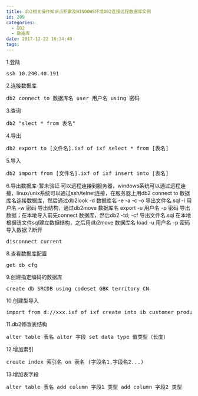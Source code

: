 ```yaml
---
title: db2相关操作知识点积累及WINDOWS环境DB2连接远程数据库实例
id: 209
categories:
  - DB2
  - 数据库
date: 2017-12-22 16:34:40
tags:
---
```


1.登陆
<pre class="lang:default decode:true ">ssh 10.240.40.191</pre>
2.连接数据库
<pre class="lang:default decode:true">db2 connect to 数据库名 user 用户名 using 密码</pre>
3.查询
<pre class="lang:default decode:true">db2 "slect * from 表名"</pre>
4.导出
<pre class="lang:default decode:true">db2 export to [文件名].ixf of ixf select * from [表名]</pre>
5.导入
<pre class="lang:default decode:true">db2 import from [文件名].ixf of ixf insert into [表名]</pre>
6.导出数据库-暂未验证
可以远程连接到服务器，windows系统可以通过远程连接，linux/unix系统可以通过ssh/telnet连接，在服务器上用db2 connect to 数据库名连接数据库，然后通过db2look -d 数据库名 -e -a -c -o 导出文件名.sql -i 用户名 -w 密码 导出结构，通过db2move 数据库名 export -u 用户名 -p 密码 导出数据；在本地导入前先connect 数据库，然后db2 -td; -cf 导出文件名.sql 在本地根据该文件sql建立数据结构，之后用db2move 数据库名 load -u 用户名 -p 密码 导入数据
7.断开
<pre class="lang:default decode:true">disconnect current</pre>
8.查看数据库配置
<pre class="lang:default decode:true">get db cfg</pre>
9.创建指定编码的数据库
<pre class="lang:default decode:true">create db SRCDB using codeset GBK territory CN</pre>
10.创建型导入
<pre class="lang:default decode:true">import from d://xxx.ixf of ixf create into ib_customer_product_bak</pre>
11.db2修改表结构
<pre class="lang:default decode:true">alter table 表名 alter 字段 set data type 值类型（长度）</pre>
12.增加索引&nbsp;
<pre class="lang:default decode:true">create index 索引名 on 表名 (字段名1,字段名2...)</pre>
13.增加表字段
<pre class="lang:default decode:true">alter table 表名 add column 字段1 类型 add column 字段2 类型</pre>